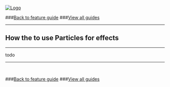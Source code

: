 
[![Logo](http://luxeengine.com/images/logo.png)](index.html)

###[Back to feature guide](guide.html#list)
###[View all guides](guide.html)

---
## How the to use Particles for effects 
---

todo

---

&nbsp;   

###[Back to feature guide](guide.html#list)
###[View all guides](guide.html)

&nbsp;   
&nbsp;   
&nbsp;   